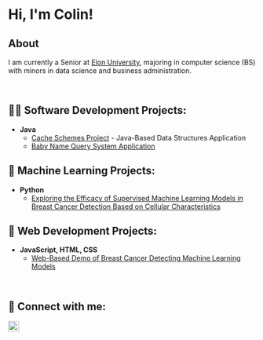 <h1>Hi, I'm Colin!</h1>

<h2>About</h2>
<p>I am currently a Senior at <a href='https://www.elon.edu/'>Elon University</a>, majoring in computer science (BS) with minors in data science and business administration.</p>

<br>

<h2>👨‍💻 Software Development Projects:</h2>

- <b>Java</b>
  - [Cache Schemes Project](https://github.com/cdailey2/cache-schemes-project) - Java-Based Data Structures Application
  - [Baby Name Query System Application](https://github.com/cdailey2/BabyNameQuerySystem)

<h2>🤖 Machine Learning Projects:</h2>

- <b>Python</b>
  - [Exploring the Efficacy of Supervised Machine Learning Models in Breast Cancer Detection Based on Cellular Characteristics](https://github.com/cdailey2/Breast_Cancer_Detection)
 
<h2>🛜 Web Development Projects:</h2>

- <b>JavaScript, HTML, CSS</b>
  - [Web-Based Demo of Breast Cancer Detecting Machine Learning Models](https://github.com/cdailey2/breast-cancer-predictor)

<br>
  
<h2> 🤳 Connect with me:</h2>

[<img align="left" alt="ColinDailey LinkedIn" width="22px" src="https://cdn.jsdelivr.net/npm/simple-icons@v3/icons/linkedin.svg" />][linkedin]

[linkedin]: https://www.linkedin.com/in/colin-dailey-2aa66829b

<!--
**cdailey2/cdailey2** is a ✨ _special_ ✨ repository because its `README.md` (this file) appears on your GitHub profile.

Here are some ideas to get you started:

- 🔭 I’m currently working on ...
- 🌱 I’m currently learning ...
- 👯 I’m looking to collaborate on ...
- 🤔 I’m looking for help with ...
- 💬 Ask me about ...
- 📫 How to reach me: ...
- 😄 Pronouns: ...
- ⚡ Fun fact: ...
-->
